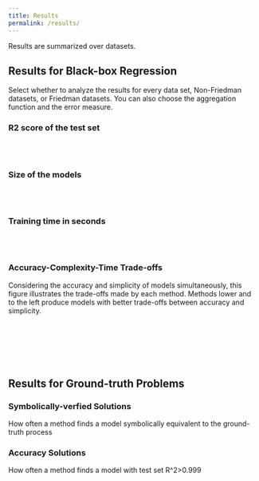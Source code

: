 ```yaml
---
title: Results
permalink: /results/
---
```


<script src="https://cdn.jsdelivr.net/npm/vega@5"></script>
<script src="https://cdn.jsdelivr.net/npm/vega-lite@5"></script>
<!-- <script src="vega-embed-6.15.0.min.js"></script> -->
<script src="https://cdn.jsdelivr.net/npm/vega-embed@6"></script>


<script type="text/javascript">
    var view;

    fetch('../assets/plots/r2test.json')
      .then(res => res.json())
      .then(spec => render(spec, "#r2test"))
      .catch(err => console.error(err));
    fetch('../assets/plots/size.json')
      .then(res => res.json())
      .then(spec => render(spec, "#size"))
      .catch(err => console.error(err));
    fetch('../assets/plots/time.json')
      .then(res => res.json())
      .then(spec => render(spec, "#time"))
      .catch(err => console.error(err));
  vegaEmbed('#paretoR2Size', "../assets/plots/paretoR2Size.json").then(function(result) {
    // Access the Vega view instance (https://vega.github.io/vega/docs/api/view/) as result.view
  }).catch(console.error);
  vegaEmbed('#paretoR2Time', "../assets/plots/paretoR2Time.json").then(function(result) {
    // Access the Vega view instance (https://vega.github.io/vega/docs/api/view/) as result.view
  }).catch(console.error);
  vegaEmbed('#paretoTimeSize', ".../assets/plots/paretoTimeSize.json").then(function(result) {
    // Access the Vega view instance (https://vega.github.io/vega/docs/api/view/) as result.view
  }).catch(console.error);


    function render(spec, cont) {
      view = new vega.View(vega.parse(spec), {
        renderer:  'canvas',  // renderer (canvas or svg)
        container: cont,   // parent DOM container
        hover:     true       // enable hover processing
      });
      return view.runAsync();
    }
  </script>



Results are summarized over datasets. 

## Results for Black-box Regression

Select whether to analyze the results for every data set, Non-Friedman datasets, or Friedman datasets. You can also choose the aggregation function and the error measure.

### R2 score of the test set

<div id="r2test"></div>

<br><br>

### Size of the models

<div id="size"></div>

<br><br>

### Training time in seconds

<div id="time"></div>

<br><br>

### Accuracy-Complexity-Time Trade-offs

Considering the accuracy and simplicity of models simultaneously, this figure illustrates the trade-offs made by each method. 
Methods lower and to the left produce models with better trade-offs between accuracy and simplicity. 

<div id="paretoR2Size"></div>

<br><br>

<div id="paretoR2Time"></div>

<br><br>


<script src="https://cdn.jsdelivr.net/npm/vega@5"></script>
<script src="https://cdn.jsdelivr.net/npm/vega-lite@5"></script>
<!-- <script src="vega-embed-6.15.0.min.js"></script> -->
<script src="https://cdn.jsdelivr.net/npm/vega-embed@6"></script>


<script type="text/javascript">
    var view;

    fetch('../assets/plots/srGT.json')
      .then(res => res.json())
      .then(spec => render(spec, "#srGT"))
      .catch(err => console.error(err));
    fetch('../assets/plots/accGT.json')
      .then(res => res.json())
      .then(spec => render(spec, "#accGT"))
      .catch(err => console.error(err));

    function render(spec, cont) {
      view = new vega.View(vega.parse(spec), {
        renderer:  'canvas',  // renderer (canvas or svg)
        container: cont,   // parent DOM container
        hover:     true       // enable hover processing
      });
      return view.runAsync();
    }
  </script>

## Results for Ground-truth Problems

### Symbolically-verfied Solutions

How often a method finds a model symbolically equivalent to the ground-truth process

<div id="srGT"></div>

### Accuracy Solutions

How often a method finds a model with test set R^2>0.999

<div id="accGT"></div>

<br><br>
